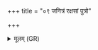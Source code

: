 +++
title = "०९ जनित्रं रक्षसां पुत्रो"

+++
<details><summary>मूलम् (GR)</summary>

(…) जनित्रं +++(see 1a)+++  
रक्षसां पुत्रो ऽस्य् अभ्वेभ्यो ऽधि (…) ॥ +++(see 1b-o] [abhvebhyo Selva 2019, 190; Bhatt. abbhavebhyo)+++
</details>